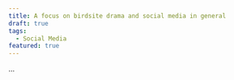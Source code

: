 ```yaml
---
title: A focus on birdsite drama and social media in general
draft: true
tags:
  - Social Media
featured: true
---
```


...
